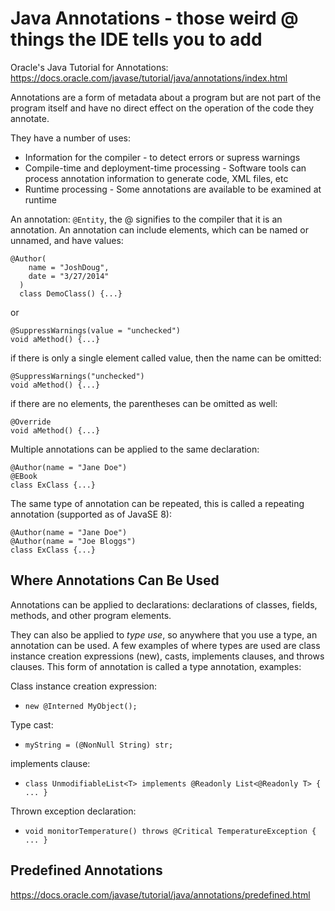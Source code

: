 # Java Annotations - those weird @ things the IDE tells you to add
Oracle's Java Tutorial for Annotations: https://docs.oracle.com/javase/tutorial/java/annotations/index.html

Annotations are a form of metadata about a program but are not part of the program itself and have no direct effect on the operation of the code they annotate.

They have a number of uses:
* Information for the compiler - to detect errors or supress warnings
* Compile-time and deployment-time processing - Software tools can process annotation information to generate code, XML files, etc
* Runtime processing - Some annotations are available to be examined at runtime

An annotation: `@Entity`, the @ signifies to the compiler that it is an annotation. An annotation can include elements, which can be named or unnamed, and have values:
```
@Author(
    name = "JoshDoug",
    date = "3/27/2014"
  )
  class DemoClass() {...}
```
or
```
@SuppressWarnings(value = "unchecked")
void aMethod() {...}
```
if there is only a single element called value, then the name can be omitted:
```
@SuppressWarnings("unchecked")
void aMethod() {...}
```
if there are no elements, the parentheses can be omitted as well:
```
@Override
void aMethod() {...}
```

Multiple annotations can be applied to the same declaration:
```
@Author(name = "Jane Doe")
@EBook
class ExClass {...}
```

The same type of annotation can be repeated, this is called a repeating annotation (supported as of JavaSE 8):
```
@Author(name = "Jane Doe")
@Author(name = "Joe Bloggs")
class ExClass {...}
```

## Where Annotations Can Be Used
Annotations can be applied to declarations: declarations of classes, fields, methods, and other program elements.

They can also be applied to *type use*, so anywhere that you use a type, an annotation can be used. A few examples of where types are used are class instance creation expressions (new), casts, implements clauses, and throws clauses. This form of annotation is called a type annotation, examples:

Class instance creation expression:
* `new @Interned MyObject();`

Type cast:
* `myString = (@NonNull String) str;`

implements clause:
* `class UnmodifiableList<T> implements @Readonly List<@Readonly T> { ... }`

Thrown exception declaration:
* `void monitorTemperature() throws @Critical TemperatureException { ... }`

## Predefined Annotations
https://docs.oracle.com/javase/tutorial/java/annotations/predefined.html
